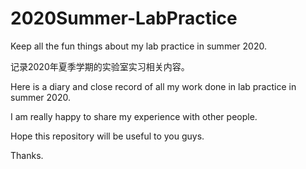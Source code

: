 # 2020Summer-LabPractice
Keep all the fun things about my lab practice in summer 2020.

记录2020年夏季学期的实验室实习相关内容。

Here is a diary and close record of all my work done in lab practice in summer 2020.

I am really happy to share my experience with other people. 

Hope this repository will be useful to you guys.

Thanks.

